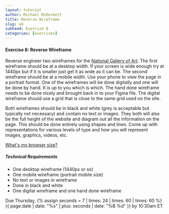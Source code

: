 ```yaml
---
layout: tutorial
author: Michael McDermott
title: Reverse Wireframe
slug: e8
subhead: Exercise 8
categories: [exercises]
---
```

#### Exercise 8: Reverse Wireframe
Reverse engineer two wireframes for the [National Gallery of Art](https://www.nga.gov/). The first wireframe should be at a desktop width. If your screen is wide enough try at 1440px but if it is smaller just get it as wide as it can be. The second wireframe should be at a mobile width. Use your phone to view the page in a portrait format. One of the wireframes will be done digitally and one will be done by hand. It is up to you which is which. The hand done wireframe needs to be done nicely and brought back in to your Figma file. The digital wireframe should use a grid that is close to the same grid used on the site.

Both wireframes should be in black and white (grey is acceptable but typically not necessary) and contain no text or images. They both will also be the full height of the website and diagram out all the information on the page. This should be done entirely using shapes and lines. Come up with representations for various levels of type and how you will represent images, graphics, videos, etc.

[What's my browser size?](https://www.webfx.com/tools/whats-my-browser-size/)

##### Technical Requirements
* One desktop wireframe (1440px or so)
* One mobile wireframe (portrait mobile size)
* No text or images in wireframe
* Done in black and white
* One digital wireframe and one hand done wireframe

<span class="due">Due Thursday, {% assign seconds = 7 | times: 24 | times: 60 | times: 60 %}{{ page.date | date: "%s" | plus: seconds | date: "%B %d" }} by 10:30am ET</span>
